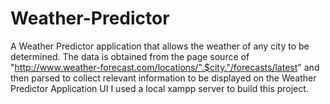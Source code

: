 # Weather-Predictor
A Weather Predictor application that allows the weather of any city to be determined. The data is obtained from the page source of  "http://www.weather-forecast.com/locations/".$city."/forecasts/latest" and then parsed to collect relevant information to be displayed on the Weather Predictor Application UI
I used a local xampp server to build this project.
